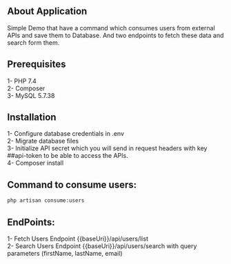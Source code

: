 ## About Application

Simple Demo that have a command which consumes users from external APIs and save them to Database.
And two endpoints to fetch these data and search form them.

## Prerequisites

1- PHP 7.4  <br/>
2- Composer  <br/>
3- MySQL 5.7.38 

## Installation

1- Configure database credentials in .env <br/>
2- Migrate database files <br/>
3- Initialize API secret which you will send in request headers with key ##api-token to be able to access the APIs. <br/>
4- Composer install

## Command to consume users:

```bash
php artisan consume:users
```

## EndPoints:

1- Fetch Users Endpoint {{baseUri}}/api/users/list <br/>
2- Search Users Endpoint {{baseUri}}/api/users/search with query parameters (firstName, lastName, email)
